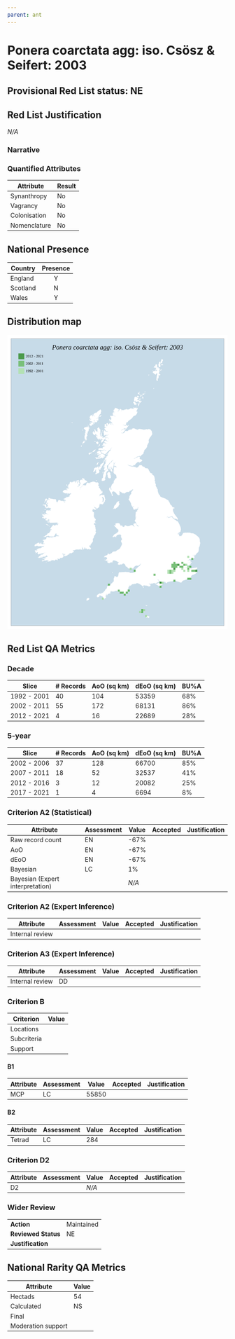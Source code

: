 ```yaml
---
parent: ant
---
```


# Ponera coarctata agg: iso. Csösz & Seifert: 2003

## Provisional Red List status: NE


## Red List Justification
*N/A*

### Narrative




### Quantified Attributes
|Attribute|Result|
|---|---|
|Synanthropy|No|
|Vagrancy|No|
|Colonisation|No|
|Nomenclature|No|




## National Presence
|Country|Presence
|---|:-:|
|England|Y|
|Scotland|N|
|Wales|Y|


## Distribution map
![](../map/506.svg)

## Red List QA Metrics
### Decade
| Slice | # Records | AoO (sq km) | dEoO (sq km) |BU%A |
|---|---|---|---|---|
|1992 - 2001|40|104|53359|68%|
|2002 - 2011|55|172|68131|86%|
|2012 - 2021|4|16|22689|28%|

### 5-year
| Slice | # Records | AoO (sq km) | dEoO (sq km) |BU%A |
|---|---|---|---|---|
|2002 - 2006|37|128|66700|85%|
|2007 - 2011|18|52|32537|41%|
|2012 - 2016|3|12|20082|25%|
|2017 - 2021|1|4|6694|8%|

### Criterion A2 (Statistical)
|Attribute|Assessment|Value|Accepted|Justification
|---|---|---|---|---|
|Raw record count|EN|-67%|||
|AoO|EN|-67%|||
|dEoO|EN|-67%|||
|Bayesian|LC|1%|||
|Bayesian (Expert interpretation)||*N/A*|||

### Criterion A2 (Expert Inference)
|Attribute|Assessment|Value|Accepted|Justification
|---|---|---|---|---|
|Internal review|||||

### Criterion A3 (Expert Inference)
|Attribute|Assessment|Value|Accepted|Justification
|---|---|---|---|---|
|Internal review|DD||||

### Criterion B
|Criterion| Value|
|---|---|
|Locations||
|Subcriteria||
|Support||

#### B1
|Attribute|Assessment|Value|Accepted|Justification
|---|---|---|---|---|
|MCP|LC|55850|||

#### B2
|Attribute|Assessment|Value|Accepted|Justification
|---|---|---|---|---|
|Tetrad|LC|284|||

### Criterion D2
|Attribute|Assessment|Value|Accepted|Justification
|---|---|---|---|---|
|D2||*N/A*|||

### Wider Review
|  |  |
|---|---|
|**Action**|Maintained|
|**Reviewed Status**|NE|
|**Justification**||

## National Rarity QA Metrics
|Attribute|Value|
|---|---|
|Hectads|54|
|Calculated|NS|
|Final||
|Moderation support||
